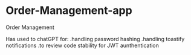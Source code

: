 # Order-Management-app
Order Management

Has used to chatGPT for:
.handling password hashing
.handling toastify notifications
.to review code stability for JWT aunthentication
